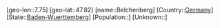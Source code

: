 ﻿---
location: [47.82,7.75]
type: City
tags:
- geo/City


SpocWebEntityId: 29077
isDeleted: false
confidential: public

---
[geo-lon::7.75]
[geo-lat::47.82]
[name::Belchenberg]
[Country::[Germany](geo/Continent/Europe/Germany.md)]
[State::[Baden-Wuerttemberg](geo/Continent/Europe/Germany/Baden-Wuerttemberg.md)]
[Population::]
[Unknown::]

